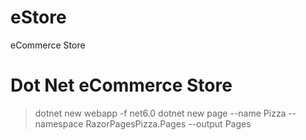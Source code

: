# eStore

eCommerce Store

# Dot Net eCommerce Store

> dotnet new webapp -f net6.0
> dotnet new page --name Pizza --namespace RazorPagesPizza.Pages --output Pages
